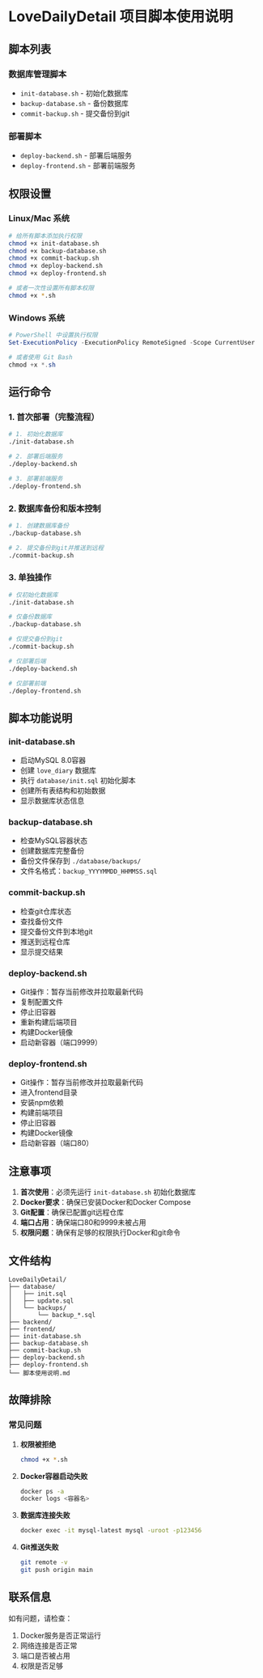 # LoveDailyDetail 项目脚本使用说明

## 脚本列表

### 数据库管理脚本
- `init-database.sh` - 初始化数据库
- `backup-database.sh` - 备份数据库
- `commit-backup.sh` - 提交备份到git

### 部署脚本
- `deploy-backend.sh` - 部署后端服务
- `deploy-frontend.sh` - 部署前端服务

## 权限设置

### Linux/Mac 系统
```bash
# 给所有脚本添加执行权限
chmod +x init-database.sh
chmod +x backup-database.sh
chmod +x commit-backup.sh
chmod +x deploy-backend.sh
chmod +x deploy-frontend.sh

# 或者一次性设置所有脚本权限
chmod +x *.sh
```

### Windows 系统
```powershell
# PowerShell 中设置执行权限
Set-ExecutionPolicy -ExecutionPolicy RemoteSigned -Scope CurrentUser

# 或者使用 Git Bash
chmod +x *.sh
```

## 运行命令

### 1. 首次部署（完整流程）

```bash
# 1. 初始化数据库
./init-database.sh

# 2. 部署后端服务
./deploy-backend.sh

# 3. 部署前端服务
./deploy-frontend.sh
```

### 2. 数据库备份和版本控制

```bash
# 1. 创建数据库备份
./backup-database.sh

# 2. 提交备份到git并推送到远程
./commit-backup.sh
```

### 3. 单独操作

```bash
# 仅初始化数据库
./init-database.sh

# 仅备份数据库
./backup-database.sh

# 仅提交备份到git
./commit-backup.sh

# 仅部署后端
./deploy-backend.sh

# 仅部署前端
./deploy-frontend.sh
```

## 脚本功能说明

### init-database.sh
- 启动MySQL 8.0容器
- 创建 `love_diary` 数据库
- 执行 `database/init.sql` 初始化脚本
- 创建所有表结构和初始数据
- 显示数据库状态信息

### backup-database.sh
- 检查MySQL容器状态
- 创建数据库完整备份
- 备份文件保存到 `./database/backups/`
- 文件名格式：`backup_YYYYMMDD_HHMMSS.sql`

### commit-backup.sh
- 检查git仓库状态
- 查找备份文件
- 提交备份文件到本地git
- 推送到远程仓库
- 显示提交结果

### deploy-backend.sh
- Git操作：暂存当前修改并拉取最新代码
- 复制配置文件
- 停止旧容器
- 重新构建后端项目
- 构建Docker镜像
- 启动新容器（端口9999）

### deploy-frontend.sh
- Git操作：暂存当前修改并拉取最新代码
- 进入frontend目录
- 安装npm依赖
- 构建前端项目
- 停止旧容器
- 构建Docker镜像
- 启动新容器（端口80）

## 注意事项

1. **首次使用**：必须先运行 `init-database.sh` 初始化数据库
2. **Docker要求**：确保已安装Docker和Docker Compose
3. **Git配置**：确保已配置git远程仓库
4. **端口占用**：确保端口80和9999未被占用
5. **权限问题**：确保有足够的权限执行Docker和git命令

## 文件结构

```
LoveDailyDetail/
├── database/
│   ├── init.sql
│   ├── update.sql
│   └── backups/
│       └── backup_*.sql
├── backend/
├── frontend/
├── init-database.sh
├── backup-database.sh
├── commit-backup.sh
├── deploy-backend.sh
├── deploy-frontend.sh
└── 脚本使用说明.md
```

## 故障排除

### 常见问题

1. **权限被拒绝**
   ```bash
   chmod +x *.sh
   ```

2. **Docker容器启动失败**
   ```bash
   docker ps -a
   docker logs <容器名>
   ```

3. **数据库连接失败**
   ```bash
   docker exec -it mysql-latest mysql -uroot -p123456
   ```

4. **Git推送失败**
   ```bash
   git remote -v
   git push origin main
   ```

## 联系信息

如有问题，请检查：
1. Docker服务是否正常运行
2. 网络连接是否正常
3. 端口是否被占用
4. 权限是否足够
